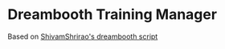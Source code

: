 # Dreambooth Training Manager
Based on [ShivamShrirao's dreambooth script](https://github.com/ShivamShrirao/diffusers/tree/main/examples/dreambooth)